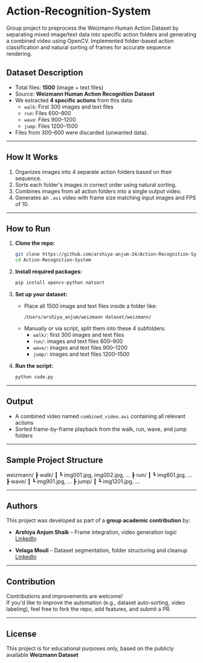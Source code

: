 # Action-Recognition-System
Group project to preprocess the Weizmann Human Action Dataset by separating mixed image/text data into specific action folders and generating a combined video using OpenCV. Implemented folder-based action classification and natural sorting of frames for accurate sequence rendering.

## Dataset Description

- Total files: **1500** (image + text files)
- Source: **Weizmann Human Action Recognition Dataset**
- We extracted **4 specific actions** from this data:
  - `walk`: First 300 images and text files
  - `run`: Files 600–900
  - `wave`: Files 900–1200
  - `jump`: Files 1200–1500
- Files from 300–600 were discarded (unwanted data).

---

##  How It Works

1. Organizes images into 4 separate action folders based on their sequence.
2. Sorts each folder's images in correct order using natural sorting.
3. Combines images from all action folders into a single output video.
4. Generates an `.avi` video with frame size matching input images and FPS of 10.

---

##  How to Run

1. **Clone the repo:**
    ```bash
    git clone https://github.com/arshiya-anjum-24/Action-Recognition-System.git
    cd Action-Recognition-System
    ```

2. **Install required packages:**
    ```bash
    pip install opencv-python natsort
    ```

3. **Set up your dataset:**
    - Place all 1500 image and text files inside a folder like:
      ```
      /Users/arshiya_anjum/weizmann dataset/weizmann/
      ```
    - Manually or via script, split them into these 4 subfolders:
      - `walk/`: first 300 images and text files
      - `run/`: images and text files 600–900
      - `wave/`: images and text files 900–1200
      - `jump/`: images and text files 1200–1500

4. **Run the script:**
    ```bash
    python code.py
    ```

---

##  Output

-  A combined video named `combined_video.avi` containing all relevant actions
-  Sorted frame-by-frame playback from the walk, run, wave, and jump folders

---

##  Sample Project Structure

weizmann/
┣ walk/
┃ ┗ img001.jpg, img002.jpg, ...
┣ run/
┃ ┗ img601.jpg, ...
┣ wave/
┃ ┗ img901.jpg, ...
┣ jump/
┃ ┗ img1201.jpg, ...


---

##  Authors

This project was developed as part of a **group academic contribution** by:

- **Arshiya Anjum Shaik** – Frame integration, video generation logic  
  [LinkedIn](https://linkedin.com/in/arshiya-anjum-shaik)

- **Velaga Mouli** – Dataset segmentation, folder structuring and cleanup
   [LinkedIn](https://linkedin.com/in/mouli-velaga)

---

##  Contribution

Contributions and improvements are welcome!  
If you'd like to improve the automation (e.g., dataset auto-sorting, video labeling), feel free to fork the repo, add features, and submit a PR.

---

##  License

This project is for educational purposes only, based on the publicly available **Weizmann Dataset**
